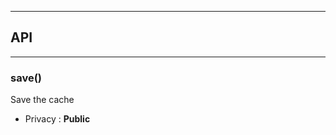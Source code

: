 


-----------------------------
## API
-----------------------------

### save()
Save the cache
- Privacy : **Public**





